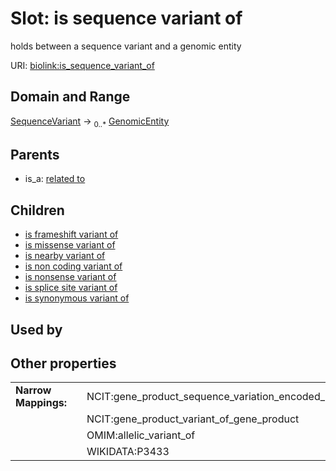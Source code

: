 
# Slot: is sequence variant of


holds between a sequence variant and a genomic entity

URI: [biolink:is_sequence_variant_of](https://w3id.org/biolink/vocab/is_sequence_variant_of)


## Domain and Range

[SequenceVariant](SequenceVariant.md) &#8594;  <sub>0..\*</sub> [GenomicEntity](GenomicEntity.md)

## Parents

 *  is_a: [related to](related_to.md)

## Children

 *  [is frameshift variant of](is_frameshift_variant_of.md)
 *  [is missense variant of](is_missense_variant_of.md)
 *  [is nearby variant of](is_nearby_variant_of.md)
 *  [is non coding variant of](is_non_coding_variant_of.md)
 *  [is nonsense variant of](is_nonsense_variant_of.md)
 *  [is splice site variant of](is_splice_site_variant_of.md)
 *  [is synonymous variant of](is_synonymous_variant_of.md)

## Used by


## Other properties

|  |  |  |
| --- | --- | --- |
| **Narrow Mappings:** | | NCIT:gene_product_sequence_variation_encoded_by_gene_mutant |
|  | | NCIT:gene_product_variant_of_gene_product |
|  | | OMIM:allelic_variant_of |
|  | | WIKIDATA:P3433 |

